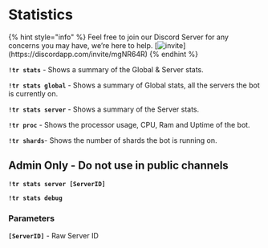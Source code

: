 # Statistics

{% hint style="info" %}
Feel free to join our Discord Server for any concerns you may have, we’re here to help. [![invite](https://img.shields.io/badge/Discord\_Support-JOIN-7289DA.svg?)](https://discordapp.com/invite/mgNR64R)
{% endhint %}

**`!tr stats`** - Shows a summary of the Global & Server stats.

**`!tr stats global`** - Shows a summary of Global stats, all the servers the bot is currently on.

**`!tr stats server`** - Shows a summary of the Server stats.

**`!tr proc`** - Shows the processor usage, CPU, Ram and Uptime of the bot.

**`!tr shards`**- Shows the number of shards the bot is running on.

## **Admin Only - Do not use in public channels**

**`!tr stats server [ServerID]`**

**`!tr stats debug`**&#x20;

### Parameters

**`[ServerID]`** - Raw Server ID
